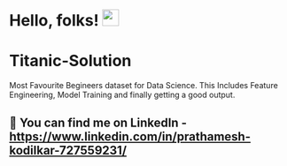 # Hello, folks! <img src="https://raw.githubusercontent.com/MartinHeinz/MartinHeinz/master/wave.gif" width="30px">

# Titanic-Solution
  Most Favourite Begineers dataset for Data Science. This Includes Feature Engineering, Model Training and finally getting a good output.
  
## :heartbeat: You can find me on LinkedIn - https://www.linkedin.com/in/prathamesh-kodilkar-727559231/  
